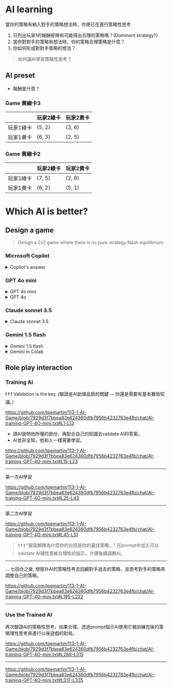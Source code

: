 # AI learning

當你的策略有納入對手的策略想法時，你便已在進行策略性思考

  1. 只列出玩家1的報酬矩陣有可能得出合理的策略嗎？(Dominant strategy?)  
  2. 當你對對手的策略有想法時，你的策略合理策略是什麼？  
  3. 你如何形成對對手策略的想法？  

> 如何讓AI學習策略性思考？


## AI preset

  - 報酬是什麼？

### Game 黄綠卡3

|  |玩家2綠卡  |玩家2黄卡  |
|---|---|---|
|玩家1綠卡  |(5, 2)  |(3, 6)  |
|玩家1黄卡  |(6, 3)  |(2, 5)  |

### Game 黄綠卡2

|  |玩家2綠卡  |玩家2黄卡  |
|---|---|---|
|玩家1綠卡  |(7, 5)  |(2, 6)  |
|玩家1黄卡  |(6, 2)  |(5, 1)  |

# Which AI is better? 

## Design a game

> Design a 2x2 game where there is no pure strategy Nash equilibrium.

### Microsoft Copilot 

<details>
<summary>Copilot's answer</summary>

*** 

Sure! Let's design a 2x2 game where there is no pure strategy Nash equilibrium. Here's an example:

#### Game Matrix

|          | Player B: Left | Player B: Right |
|----------|----------------|-----------------|
| **Player A: Up**    | (2, 1)          | (0, 0)           |
| **Player A: Down**  | (0, 0)          | (1, 2)           |

#### Explanation

In this game:
- If Player A chooses Up and Player B chooses Left, the payoff is (2, 1).
- If Player A chooses Up and Player B chooses Right, the payoff is (0, 0).
- If Player A chooses Down and Player B chooses Left, the payoff is (0, 0).
- If Player A chooses Down and Player B chooses Right, the payoff is (1, 2).

To check for pure strategy Nash equilibria, we need to see if there are any strategies where neither player can improve their payoff by unilaterally changing their strategy.

1. **Player A: Up, Player B: Left** - Player B can switch to Right to get a higher payoff (2 instead of 1).
2. **Player A: Up, Player B: Right** - Player A can switch to Down to get a higher payoff (1 instead of 0).
3. **Player A: Down, Player B: Left** - Player B can switch to Right to get a higher payoff (2 instead of 0).
4. **Player A: Down, Player B: Right** - Player A can switch to Up to get a higher payoff (2 instead of 1).

Since in each case, at least one player can improve their payoff by changing their strategy, there is no pure strategy Nash equilibrium in this game.

Would you like to explore more about mixed strategy Nash equilibria or any other game theory concepts?

*** 

</details>

### GPT 4o mini  

<details>
<summary>GPT 4o mini</summary>


***

In game theory, a 2x2 game is represented by a payoff matrix involving two players, each with two strategies. To create a game with no pure strategy Nash equilibrium, we need to design it so that for each combination of strategies, at least one player would prefer to deviate to the other strategy.

Let's define two players, Player A and Player B. Each player has two strategies:

- Player A: Strategy 1 (A1) and Strategy 2 (A2)
- Player B: Strategy 1 (B1) and Strategy 2 (B2)

The payoff matrix might look as follows:

|         | B1         | B2         |
|---------|------------|------------|
| A1      | (2, 2)     | (0, 3)     |
| A2      | (3, 0)     | (1, 1)     |

#### Payoff Explanation:
- **(2, 2)**: If Player A chooses A1 and Player B chooses B1.
- **(0, 3)**: If Player A chooses A1 and Player B chooses B2.
- **(3, 0)**: If Player A chooses A2 and Player B chooses B1.
- **(1, 1)**: If Player A chooses A2 and Player B chooses B2.

#### Analyzing the Payoffs:
1. If both players choose (A1, B1): 
   - Player A gets 2, but would get 3 by switching to A2 (deviation).
2. If both players choose (A1, B2):
   - Player B gets 3, but would get 2 by switching to B1 (deviation).
3. If both players choose (A2, B1):
   - Player A gets 3, but would get 1 by switching to A1 (deviation).
4. If both players choose (A2, B2):
   - Player B gets 1, but would get 2 by switching to B1 (deviation).

#### Conclusion:
In all scenarios, at least one player has an incentive to deviate from the strategy they are currently using. Therefore, there is no combination of strategies (no pure strategy Nash equilibrium) where both players can choose a strategy and have no incentive to unilaterally change their strategy.

This type of game is often used to illustrate concepts in mixed strategies, where players randomize over their choices. In this particular game, both players would find it optimal to randomize between their strategies to reach a mixed strategy Nash equilibrium.

***

</details>

<details>

### GPT 4o

<summary>GPT 4o</summary>

***

To design a 2x2 game with no pure strategy Nash equilibrium, we need a game where players can never settle on a single strategy pair that is best responding to each other. One common example of such a game is the Matching Pennies game.

**Game Description:**

- Two players, Player A and Player B.
- Each player has two strategies: Heads (H) or Tails (T).
- Player A wins if both players choose the same strategy (both choose Heads or both choose Tails).
- Player B wins if the players choose different strategies (one chooses Heads and the other chooses Tails).

Here is the payoff matrix for the game:

|           | Player B: H | Player B: T |
|-----------|-------------|-------------|
| **Player A: H** | 1, -1      | -1, 1      |
| **Player A: T** | -1, 1      | 1, -1      |

**Analysis:**

- If Player A chooses H and Player B chooses H, Player A earns 1 and Player B earns -1. 
- If Player A chooses H and Player B chooses T, Player A earns -1 and Player B earns 1.
- If Player A chooses T and Player B chooses H, Player A earns -1 and Player B earns 1.
- If Player A chooses T and Player B chooses T, Player A earns 1 and Player B earns -1.

In this game, there is no pair of pure strategies where both players are best responding to each other. If Player A chooses a strategy, Player B will always want to choose the opposite strategy and vice versa. Thus, no pure strategy Nash equilibrium exists in this game.

***

</details>

### Claude sonnet 3.5

<details>

<summary>Claude sonnet 3.5</summary>

***

Here's a simple 2x2 game with no pure strategy Nash equilibrium:

Player 2
           Left     Right
Up     (2,1)    (1,2)
Down   (1,2)    (2,1)

Player 1's payoffs are listed first in each cell, Player 2's payoffs second.

Let's verify there's no pure strategy Nash equilibrium:
1. (Up, Left): Not stable because Player 2 wants to switch to Right
2. (Up, Right): Not stable because Player 1 wants to switch to Down
3. (Down, Left): Not stable because Player 1 wants to switch to Up
4. (Down, Right): Not stable because Player 2 wants to switch to Left

This game does have a mixed strategy Nash equilibrium where both players play each strategy with probability 1/2.

Note: This is similar to the "Matching Pennies" game, a classic example of a game with no pure strategy Nash equilibrium.

***

</details>

### Gemini 1.5 flash  

<details>

<summary>Gemini 1.5 flash</summary>


***

**A 2x2 Game with No Pure Strategy Nash Equilibrium**

Let's consider a game between two players, Player A and Player B. Each player has two strategies: Strategy 1 and Strategy 2.

**Payoff Matrix:**

|        | Player B |
|--------|-----------|
| Player A | S1 | S2 |
|--------|-----------|
|  S1    | 2, 1 | 0, 0 |
|  S2    | 0, 0 | 1, 2 |

**Understanding the Payoff Matrix:**

* **Row Player (Player A):** Chooses a row (S1 or S2).
* **Column Player (Player B):** Chooses a column (S1 or S2).
* **Payoff:** The numbers in each cell represent the payoffs for Player A (first number) and Player B (second number).

**Why there's no Pure Strategy Nash Equilibrium:**

A Nash equilibrium is a strategy profile where no player has an incentive to deviate unilaterally. In other words, both players are playing their best response to each other's strategy.

In this game:

1. **If Player A chooses S1:**
   * Player B's best response is S1.
2. **If Player A chooses S2:**
   * Player B's best response is S2.
3. **If Player B chooses S1:**
   * Player A's best response is S1.
4. **If Player B chooses S2:**
   * Player A's best response is S2.

As you can see, there's no combination of strategies where both players are simultaneously playing their best response to each other. Therefore, there's no pure strategy Nash equilibrium in this game.

**To find a solution, we'd need to consider mixed strategies, where players randomize their choices.** This would involve calculating probabilities for each strategy and finding a combination that leaves no player with an incentive to deviate. 

Would you like to explore mixed strategy Nash equilibria or other game theory concepts?

***

</details>

<details>

### Gemini in Colab

<summary>Gemini in Colab</summary>

***

Okay, here's a design for a 2x2 game with no pure strategy Nash equilibrium, along with an explanation:

The Game:

Consider a game with two players, Player 1 and Player 2. Each player has two strategies: A and B. The payoffs for each player are represented in the following matrix:

 
Player 2
          A      B
   Player 1
      A   (0,0)  (1,-1)
      B  (-1,1) (0,0)
Use code with caution
Explanation:

Payoffs: The numbers in each cell represent the payoffs for each player. The first number is the payoff for Player 1, and the second number is the payoff for Player 2. For example, if Player 1 chooses strategy A and Player 2 chooses strategy B, Player 1 gets a payoff of 1 and Player 2 gets a payoff of -1.

No Pure Strategy Nash Equilibrium: A pure strategy Nash equilibrium is a situation where neither player can improve their payoff by unilaterally changing their strategy. In this game:

If Player 1 chooses A, Player 2 is better off choosing B.

If Player 1 chooses B, Player 2 is better off choosing A.

If Player 2 chooses A, Player 1 is better off choosing B.

If Player 2 chooses B, Player 1 is better off choosing A.

Since there is always an incentive for one player to switch strategies, there is no pure strategy Nash equilibrium.

Intuition:

This game is similar to the classic "Matching Pennies" game. Each player wants to outguess the other. There is no stable outcome where both players are satisfied with their choices. This type of game often leads to cyclical behavior where players constantly switch strategies.

Additional Notes:

This game does have a mixed strategy Nash equilibrium, where players randomly choose their strategies with certain probabilities.
This is just one example of a 2x2 game with no pure strategy Nash equilibrium. There are other possible designs.
I hope this helps! Let me know if you have any other questions.

***

</details>

## Role play interaction

### Training AI

:exclamation: :exclamation: :exclamation: Validation is the key. (驗證是AI助理品質的關鍵 -- 你還是需要有基本賽局知識。) 

<https://github.com/tpemartin/113-1-AI-Game/blob/7929d3f7bbea83e624360dfb7956b4232763e4fb/chat/AI-training-GPT-4O-mini.txt#L1-L13>

  - 請AI說明他所懂的部份，再配合自己的知識去validate AI的答案。  
  - AI並非全知，他和人一樣需要學習。  

<https://github.com/tpemartin/113-1-AI-Game/blob/7929d3f7bbea83e624360dfb7956b4232763e4fb/chat/AI-training-GPT-4O-mini.txt#L15-L23>

*** 

第一次AI學習

<https://github.com/tpemartin/113-1-AI-Game/blob/7929d3f7bbea83e624360dfb7956b4232763e4fb/chat/AI-training-GPT-4O-mini.txt#L25-L43>

***

第二次AI學習

<https://github.com/tpemartin/113-1-AI-Game/blob/7929d3f7bbea83e624360dfb7956b4232763e4fb/chat/AI-training-GPT-4O-mini.txt#L45-L51>

> :exclamation: :exclamation: :exclamation: "跟我解釋為什麼你的出招是你的最佳策略。" 在prompt中加入可以validate AI理性思維合理性的指示，方便後續調教AI。

***

... 七回合之後, 想提升AI的策略性考去回顧對手過去的策略，並思考對手的策略來調整自己的策略。

<https://github.com/tpemartin/113-1-AI-Game/blob/7929d3f7bbea83e624360dfb7956b4232763e4fb/chat/AI-training-GPT-4O-mini.txt#L195-L222>


***

### Use the Trained AI 

再次驗證AI的策略性思考，如果合理，透過prompt指示AI使用它被訓練完後的策略理性思考來進行以後遊戲的對局。

<https://github.com/tpemartin/113-1-AI-Game/blob/7929d3f7bbea83e624360dfb7956b4232763e4fb/chat/AI-training-GPT-4O-mini.txt#L288-L315>

***

<https://github.com/tpemartin/113-1-AI-Game/blob/7929d3f7bbea83e624360dfb7956b4232763e4fb/chat/AI-training-GPT-4O-mini.txt#L317-L335>